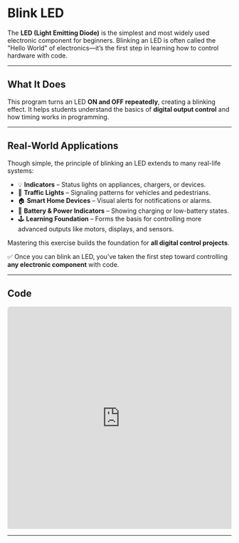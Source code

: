 # Blink LED

The **LED (Light Emitting Diode)** is the simplest and most widely used electronic component for beginners. Blinking an LED is often called the "Hello World" of electronics—it’s the first step in learning how to control hardware with code.

---

## What It Does
This program turns an LED **ON and OFF repeatedly**, creating a blinking effect. It helps students understand the basics of **digital output control** and how timing works in programming.

---

## Real-World Applications
Though simple, the principle of blinking an LED extends to many real-life systems:

- 💡 **Indicators** – Status lights on appliances, chargers, or devices.  
- 🚦 **Traffic Lights** – Signaling patterns for vehicles and pedestrians.  
- 🏠 **Smart Home Devices** – Visual alerts for notifications or alarms.  
- 🔋 **Battery & Power Indicators** – Showing charging or low-battery states.  
- 🕹️ **Learning Foundation** – Forms the basis for controlling more advanced outputs like motors, displays, and sensors.  

Mastering this exercise builds the foundation for **all digital control projects**.

✅ Once you can blink an LED, you’ve taken the first step toward controlling **any electronic component** with code.

---

## Code
<div style="position:relative; height:500px; width:100%; overflow:hidden;">
  <iframe
    style="position:absolute; top:0; left:0; width:100%; height:100%; border:1px solid #e0e0e0; border-radius:6px;"
    src="https://makecode.microbit.org/S29573-15086-54595-59276"
    allowfullscreen="allowfullscreen"
    frameborder="0"
    sandbox="allow-popups allow-forms allow-scripts allow-same-origin allow-downloads">
  </iframe>
</div>

---






